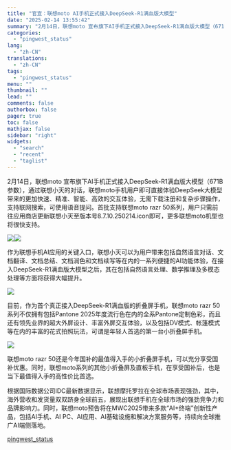 ```yaml
---
title: "官宣：联想moto AI手机正式接入DeepSeek-R1满血版大模型"
date: "2025-02-14 13:55:42"
summary: "2月14日，联想moto 宣布旗下AI手机正式接入DeepSeek-R1满血版大模型（671B参数）..."
categories:
  - "pingwest_status"
lang:
  - "zh-CN"
translations:
  - "zh-CN"
tags:
  - "pingwest_status"
menu: ""
thumbnail: ""
lead: ""
comments: false
authorbox: false
pager: true
toc: false
mathjax: false
sidebar: "right"
widgets:
  - "search"
  - "recent"
  - "taglist"
---
```


2月14日，联想moto 宣布旗下AI手机正式接入DeepSeek-R1满血版大模型（671B参数），通过联想小天的对话，联想moto手机用户即可直接体验DeepSeek大模型带来的更加快速、精准、智能、高效的交互体验，无需下载注册和复杂步骤操作，支持联网搜索，可使用语音提问。首批支持联想moto razr 50系列，用户只需前往应用商店更新联想小天至版本号8.7.10.250214.icon即可，更多联想moto机型也将很快支持。

![](https://cdn.pingwest.com/portal/2025/02/14/portal/2025/02/14/7s5WcJ2GW4cckn_9sS3ybh3Zk7RjCdQA?x-oss-process=style/article-body)![](https://cdn.pingwest.com/portal/2025/02/14/portal/2025/02/14/B7z4C54zDQ3eF7mmH3ikz4pKJFb8wpGb?x-oss-process=style/article-body)

作为联想手机AI应用的关键入口，联想小天可以为用户带来包括自然语言对话、文档翻译、文档总结、文档润色和文档续写等在内的一系列便捷的AI功能体验，在接入DeepSeek-R1满血版大模型之后，其在包括自然语言处理、数学推理及多模态处理等方面将获得大幅提升。

![](https://cdn.pingwest.com/portal/2025/02/14/portal/2025/02/14/rS97WC4h12w7AZReakPE91AS1HYmRE13?x-oss-process=style/article-body)

目前，作为首个真正接入DeepSeek-R1满血版的折叠屏手机，联想moto razr 50系列不仅拥有包括Pantone 2025年度流行色在内的全系Pantone定制色彩，而且还有领先业界的超大外屏设计、丰富外屏交互体验，以及包括DV模式、帐篷模式等在内的丰富的花式拍照玩法，可谓是年轻人首选的第一台小折叠屏手机。

![](https://cdn.pingwest.com/portal/2025/02/14/portal/2025/02/14/QX4h6MZ2n1piWnh5177S14kMB62d7EaY?x-oss-process=style/article-body)

联想moto razr 50还是今年国补的最值得入手的小折叠屏手机，可以充分享受国补优惠。同时，联想moto系列的其他小折叠屏及直板手机，在享受国补后，也是当下最值得入手的高性价比首选。

根据国际数据公司IDC最新数据显示，联想摩托罗拉在全球市场表现强劲，其中，海外营收和发货量双双跻身全球前五，展现出联想手机在全球市场的强劲竞争力和品牌影响力。同时，联想moto预告将在MWC2025带来多款“AI+终端”创新性产品，包括AI手机、AI PC、AI应用、AI基础设施和解决方案服务等，持续向全球推广AI端侧落地。

[pingwest_status](https://www.pingwest.com/w/302339)
